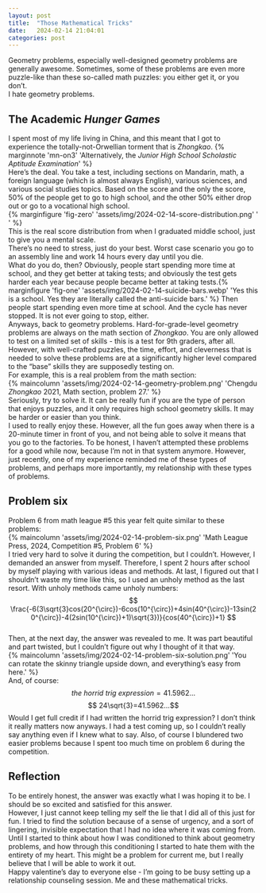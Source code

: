 ```yaml
---
layout: post
title:  "Those Mathematical Tricks"
date:   2024-02-14 21:04:01
categories: post
---
```

Geometry problems, especially well-designed geometry problems are generally awesome. Sometimes, some of these problems are even more puzzle-like than these so-called math puzzles: you either get it, or you don’t.  
I hate geometry problems.  
## The Academic *Hunger Games*  
I spent most of my life living in China, and this meant that I got to experience the totally-not-Orwellian torment that is *Zhongkao*. {% marginnote 'mn-on3' 'Alternatively, the *Junior High School Scholastic Aptitude Examination*' %}    
Here’s the deal. You take a test, including sections on Mandarin, math, a foreign language (which is almost always English), various sciences, and various social studies topics. Based on the score and the only the score, 50% of the people get to go to high school, and the other 50% either drop out or go to a vocational high school.   
{% marginfigure 'fig-zero' 'assets/img/2024-02-14-score-distribution.png' ' ' %}  
This is the real score distribution from when I graduated middle school, just to give you a mental scale.  
There’s no need to stress, just do your best. Worst case scenario you go to an assembly line and work 14 hours every day until you die.  
What do you do, then? Obviously, people start spending more time at school, and they get better at taking tests; and obviously the test gets harder each year because people became better at taking tests.{% marginfigure 'fig-one' 'assets/img/2024-02-14-suicide-bars.webp' 'Yes this is a school. Yes they are literally called the anti-suicide bars.' %} Then people start spending even more time at school. And the cycle has never stopped. It is not ever going to stop, either.  
Anyways, back to geometry problems. 
Hard-for-grade-level geometry problems are always on the math section of *Zhongkao*. You are only allowed to test on a limited set of skills - this is a test for 9th graders, after all. However, with well-crafted puzzles, the time, effort, and cleverness that is needed to solve these problems are at a significantly higher level compared to the “base” skills they are supposedly testing on.  
For example, this is a real problem from the math section:  
{% maincolumn 'assets/img/2024-02-14-geometry-problem.png' 'Chengdu *Zhongkao* 2021, Math section, problem 27.' %}  
Seriously, try to solve it. It can be really fun if you are the type of person that enjoys puzzles, and it only requires high school geometry skills. It may be harder or easier than you think.  
I used to really enjoy these. However, all the fun goes away when there is a 20-minute timer in front of you, and not being able to solve it means that you go to the factories. To be honest, I haven’t attempted these problems for a good while now, because I’m not in that system anymore. However, just recently, one of my experience reminded me of these types of problems, and perhaps more importantly, my relationship with these types of problems.  
## Problem six  
Problem 6 from math league #5 this year felt quite similar to these problems:  
{% maincolumn 'assets/img/2024-02-14-problem-six.png' 'Math League Press, 2024, Competition #5, Problem 6' %}  
I tried very hard to solve it during the competition, but I couldn’t. However, I demanded an answer from myself. Therefore, I spent 2 hours after school by myself playing with various ideas and methods. At last, I figured out that I shouldn’t waste my time like this, so I used an unholy method as the last resort. With unholy methods came unholy numbers:  
$$ \frac{-6(3\sqrt{3}cos(20^{\circ})-6cos(10^{\circ})+4sin(40^{\circ})-13sin(20^{\circ})-4(2sin(10^{\circ})+1)\sqrt{3})}{cos(40^{\circ})+1} $$  
Then, at the next day, the answer was revealed to me. It was part beautiful and part twisted, but I couldn’t figure out why I thought of it that way.  
{% maincolumn 'assets/img/2024-02-14-problem-six-solution.png' 'You can rotate the skinny triangle upside down, and everything’s easy from here.' %}  
And, of course:  
$$ the\:horrid\:trig\:expression=41.5962...$$
$$ 24\sqrt{3}=41.5962...$$
Would I get full credit if I had written the horrid trig expression? I don’t think it really matters now anyways.
I had a test coming up, so I couldn’t really say anything even if I knew what to say. Also, of course I blundered two easier problems because I spent too much time on problem 6 during the competition.  
## Reflection  
To be entirely honest, the answer was exactly what I was hoping it to be. I should be so excited and satisfied for this answer.  
However, I just cannot keep telling my self the lie that I did all of this just for fun. I tried to find the solution because of a sense of urgency, and a sort of lingering, invisible expectation that I had no idea where it was coming from. Until I started to think about how I was conditioned to think about geometry problems, and how through this conditioning I started to hate them with the entirety of my heart. This might be a problem for current me, but I really believe that I will be able to work it out.  
Happy valentine’s day to everyone else - I’m going to be busy setting up a relationship counseling session. Me and these mathematical tricks.
